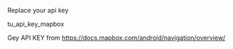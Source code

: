 Replace your api key

 <string name="access_token" translatable="false">tu_api_key_mapbox</string>

Gey API KEY from https://docs.mapbox.com/android/navigation/overview/
